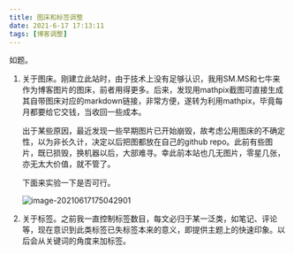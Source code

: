 ```yaml
---
title: 图床和标签调整
date: 2021-6-17 17:13:11
tags: [博客调整]
---
```


如题。

<!--more-->

1. 关于图床。刚建立此站时，由于技术上没有足够认识，我用SM.MS和七牛来作为博客图片的图床，前者用得更多。后来，发现用mathpix截图可直接生成其自带图床对应的markdown链接，非常方便，遂转为利用mathpix，毕竟每月都要给它交钱，当收回一些成本。

   出于某些原因，最近发现一些早期图片已开始崩毁，故考虑公用图床的不确定性，以为非长久计，决定以后把图都放在自己的github repo。此前有些图片，既已损毁，换机器以后，大部难寻。幸此前本站也几无图片，零星几张，亦无太大价值，就不管了。

   下面来实验一下是否可行。

   ![image-20210617175042901](C:\Users\wzh41\AppData\Roaming\Typora\typora-user-images\image-20210617175042901.png)

2. 关于标签。之前我一直控制标签数目，每文必归于某一泛类，如笔记、评论等，现在意识到此类标签已失标签本来的意义，即提供主题上的快速印象。以后会从关键词的角度来加标签。

